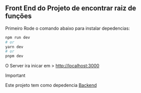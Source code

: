 ## Front End do Projeto de encontrar raiz de funções

Primeiro Rode o comando abaixo para instalar depedencias:

```bash
npm run dev
# or
yarn dev
# or
pnpm dev
```

O Server ira inicar em > [http://localhost:3000](http://localhost:3000) 

> [!IMPORTANT]
> Este projeto tem como depedencia [Backend](https://github.com/pedrozle/zero-math-back) 
